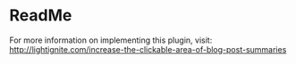 # ReadMe

For more information on implementing this plugin, visit: http://lightignite.com/increase-the-clickable-area-of-blog-post-summaries